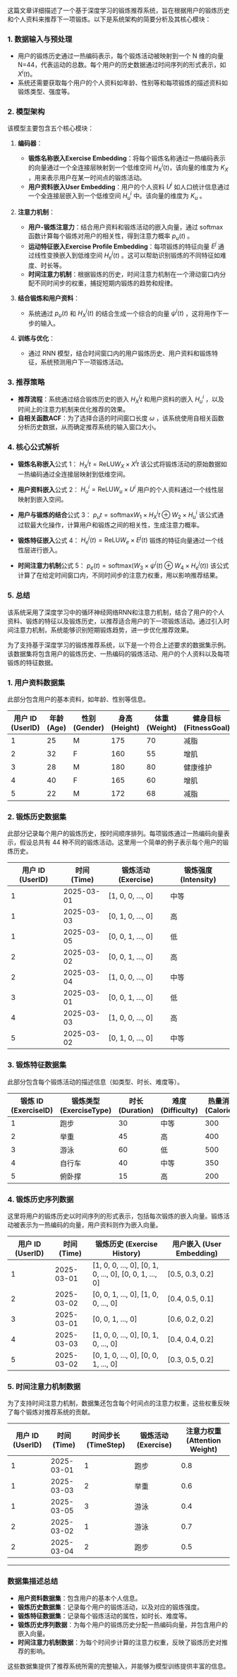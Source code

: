 这篇文章详细描述了一个基于深度学习的锻炼推荐系统，旨在根据用户的锻炼历史和个人资料来推荐下一项锻炼。以下是系统架构的简要分析及其核心模块：

### 1. **数据输入与预处理**
   - 用户的锻炼历史通过一热编码表示，每个锻炼活动被映射到一个 N 维的向量N=44，代表运动的总数。每个用户的历史数据通过时间序列的形式表示，如 $X^i(t)$。
   - 系统还需要获取每个用户的个人资料如年龄、性别等和每项锻炼的描述资料如锻炼类型、强度等。

### 2. **模型架构**
   该模型主要包含五个核心模块：

   1. **编码器**：
      - **锻炼名称嵌入Exercise Embedding**：将每个锻炼名称通过一热编码表示的向量通过一个全连接层映射到一个低维空间  $H_X^i(t)$，该向量的维度为  $K_X$ ，用来表示用户在某一时间点的锻炼活动。
      - **用户资料嵌入User Embedding**：用户的个人资料  $U^i$ 如人口统计信息通过一个全连接层嵌入到一个低维空间  $H_u^i$  中。该向量的维度为  $K_u$ 。

   2. **注意力机制**：
      - **用户-锻炼注意力**：结合用户资料和锻炼活动的嵌入向量，通过 softmax 函数计算每个锻炼对用户的相关性，得到注意力概率  $p_u(t)$ 。
      - **运动特征嵌入Exercise Profile Embedding**：每项锻炼的特征向量  $E^j$ 通过线性变换嵌入到低维空间  $H_e^j(t)$ 。这可以帮助识别锻炼的不同特征如难度、时长等。
      - **时间注意力机制**：根据锻炼的历史，时间注意力机制在一个滑动窗口内分配不同时间步的权重，捕捉短期内锻炼的趋势和规律。

   3. **结合锻炼和用户资料**： 
      - 系统通过  $p_u(t)$  和  $H_X^i(t)$  的结合生成一个综合的向量  $\psi^i(t)$ ，这将用作下一步的输入。
      
   4. **训练与优化**：
      - 通过 RNN 模型，结合时间窗口内的用户锻炼历史、用户资料和锻炼特征，系统预测用户下一项锻炼活动。

### 3. **推荐策略**
   - **推荐流程**：系统通过结合锻炼历史的嵌入  $H_X^it$ 和用户资料的嵌入  $H_u^i$ ，以及时间上的注意力机制来优化推荐的效果。
   - **自相关函数ACF**：为了选择合适的时间窗口长度  $\omega$ ，该系统使用自相关函数分析历史数据，从而确定推荐系统的输入窗口大小。

### 4. **核心公式解析**
   - **锻炼名称嵌入**公式 1：
     $H_X^it = \text{ReLU}W_X \times X^it$
     该公式将锻炼活动的原始数据如一热编码通过全连接层映射到低维空间。
   
   - **用户资料嵌入**公式 2：
     $H_u^i = \text{ReLU}W_u \times U^i$
     用户的个人资料通过一个线性层映射到嵌入空间。

   - **用户与锻炼的结合**公式 3：
     $p_ut = \text{softmax}W_1 \times H_X^it \oplus W_2 \times H_u^i$
     该公式通过软最大化操作，计算用户和锻炼之间的相关性，生成注意力概率。

   - **锻炼特征嵌入**公式 4：
     $H_e^j(t) = \text{ReLU}W_e \times E^j(t)$
     锻炼的特征向量通过一个线性层进行嵌入。

   - **时间注意力机制**公式 5：
     $p_e(t) = \text{softmax}(W_3 \times \psi^i(t) \oplus W_4 \times H_e^j(t))$
     该公式计算了在给定时间窗口内，不同时间步的注意力权重，用以影响推荐结果。

### 5. **总结**
   该系统采用了深度学习中的循环神经网络RNN和注意力机制，结合了用户的个人资料、锻炼的特征以及锻炼历史，以推荐适合用户的下一项锻炼活动。通过引入时间注意力机制，系统能够识别短期锻炼趋势，进一步优化推荐效果。




为了支持基于深度学习的锻炼推荐系统，以下是一个符合上述要求的数据集示例。该数据集将包含用户的锻炼历史、一热编码的锻炼活动、用户的个人资料以及每项锻炼的特征数据。

### 1. 用户资料数据集

此部分包含用户的基本资料，如年龄、性别等信息。

| 用户 ID (UserID) | 年龄 (Age) | 性别 (Gender) | 身高 (Height) | 体重 (Weight) | 健身目标 (FitnessGoal) |
|------------------|------------|---------------|--------------|--------------|-----------------------|
| 1                | 25         | M             | 175          | 70           | 减脂                    |
| 2                | 32         | F             | 160          | 55           | 增肌                    |
| 3                | 28         | M             | 180          | 80           | 健康维护                |
| 4                | 40         | F             | 165          | 60           | 增肌                    |
| 5                | 22         | M             | 172          | 68           | 减脂                    |

### 2. 锻炼历史数据集

此部分记录每个用户的锻炼历史，按时间顺序排列。每项锻炼通过一热编码向量表示，假设总共有 44 种不同的锻炼活动。这里用一个简单的例子表示每个用户的锻炼历史。

| 用户 ID (UserID) | 时间 (Time) | 锻炼活动 (Exercise) | 锻炼强度 (Intensity) |
|------------------|-------------|---------------------|----------------------|
| 1                | 2025-03-01  | [1, 0, 0, ..., 0]   | 中等                 |
| 1                | 2025-03-03  | [0, 1, 0, ..., 0]   | 高                   |
| 1                | 2025-03-05  | [0, 0, 1, ..., 0]   | 低                   |
| 2                | 2025-03-02  | [0, 0, 1, ..., 0]   | 高                   |
| 2                | 2025-03-04  | [1, 0, 0, ..., 0]   | 中等                 |
| 3                | 2025-03-01  | [0, 0, 1, ..., 0]   | 低                   |
| 4                | 2025-03-03  | [1, 0, 0, ..., 0]   | 高                   |
| 5                | 2025-03-02  | [0, 1, 0, ..., 0]   | 中等                 |

### 3. 锻炼特征数据集

此部分包含每个锻炼活动的描述信息（如类型、时长、难度等）。

| 锻炼 ID (ExerciseID) | 锻炼类型 (ExerciseType) | 时长 (Duration) | 难度 (Difficulty) | 热量消耗 (Calories) |
|---------------------|-------------------------|-----------------|-------------------|--------------------|
| 1                   | 跑步                     | 30              | 中等              | 300                |
| 2                   | 举重                     | 45              | 高                | 400                |
| 3                   | 游泳                     | 60              | 低                | 500                |
| 4                   | 自行车                   | 40              | 中等              | 350                |
| 5                   | 俯卧撑                   | 15              | 高                | 200                |

### 4. 锻炼历史序列数据

这里将用户的锻炼历史以时间序列的形式表示，包括每次锻炼的嵌入向量。锻炼活动被表示为一热编码的向量，用户资料则作为嵌入向量。

| 用户 ID (UserID) | 时间 (Time)  | 锻炼历史 (Exercise History)                                 | 用户嵌入 (User Embedding) |
| -------------- | ---------- | ------------------------------------------------------- | --------------------- |
| 1              | 2025-03-01 | [1, 0, 0, ..., 0], [0, 1, 0, ..., 0], [0, 0, 1, ..., 0] | [0.5, 0.3, 0.2]       |
| 2              | 2025-03-02 | [0, 0, 1, ..., 0], [1, 0, 0, ..., 0]                    | [0.4, 0.5, 0.1]       |
| 3              | 2025-03-01 | [0, 0, 1, ..., 0]                                       | [0.6, 0.2, 0.2]       |
| 4              | 2025-03-03 | [1, 0, 0, ..., 0], [0, 1, 0, ..., 0]                    | [0.4, 0.4, 0.2]       |
| 5              | 2025-03-02 | [0, 1, 0, ..., 0], [0, 0, 1, ..., 0]                    | [0.3, 0.5, 0.2]       |

### 5. 时间注意力机制数据

为了支持时间注意力机制，数据集还包含每个时间点的注意力权重，这些权重反映了每个锻炼对推荐系统的贡献。

| 用户 ID (UserID) | 时间 (Time) | 时间步长 (TimeStep) | 锻炼活动 (Exercise) | 注意力权重 (Attention Weight) |
|------------------|-------------|---------------------|---------------------|-----------------------------|
| 1                | 2025-03-01  | 1                   | 跑步                 | 0.8                         |
| 1                | 2025-03-03  | 2                   | 举重                 | 0.6                         |
| 1                | 2025-03-05  | 3                   | 游泳                 | 0.4                         |
| 2                | 2025-03-02  | 1                   | 游泳                 | 0.7                         |
| 2                | 2025-03-04  | 2                   | 跑步                 | 0.5                         |

---

### 数据集描述总结

- **用户资料数据集**：包含用户的基本个人信息。
- **锻炼历史数据集**：记录每个用户的锻炼活动，以及对应的锻炼强度。
- **锻炼特征数据集**：记录每个锻炼活动的属性，如时长、难度等。
- **锻炼历史序列数据**：为每个用户的锻炼历史分配一热编码向量，并包含用户的嵌入向量。
- **时间注意力机制数据**：为每个时间步计算的注意力权重，反映了锻炼历史对推荐的影响。

这些数据集提供了推荐系统所需的完整输入，并能够为模型训练提供丰富的信息。